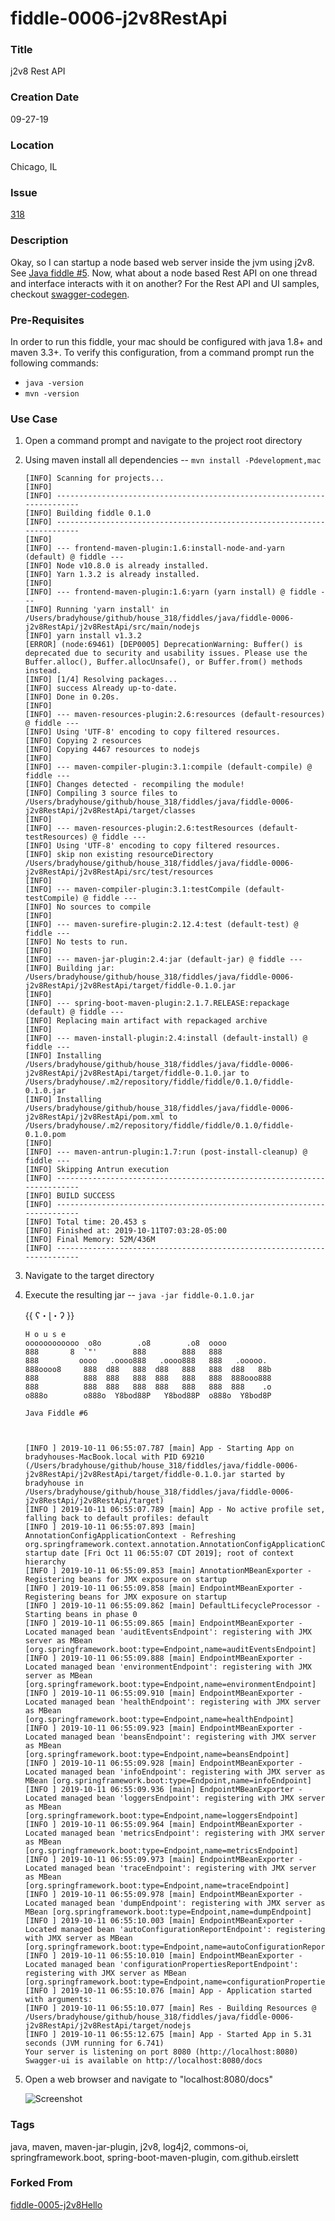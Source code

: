 fiddle-0006-j2v8RestApi
======

### Title<a name="title"></a>

j2v8 Rest API


### Creation Date<a name="creation-date"></a>

09-27-19


### Location<a name="location"></a>

Chicago, IL


### Issue<a name="issue"></a>

[318](https://github.com/bradyhouse/house/issues/318)


### Description<a name="description"></a>

Okay, so I can startup a node based web server inside the jvm using j2v8.  See [Java fiddle #5](https://github.com/bradyhouse/house/tree/master/fiddles/java/fiddle-0005-j2v8Hello). Now, what about a node based Rest API on one thread and interface interacts with it on another?  For the Rest API and UI samples, checkout [swagger-codegen](https://github.com/swagger-api/swagger-codegen).


### Pre-Requisites<a name="pre-req">

In order to run this fiddle, your mac should be configured with java 1.8+ and maven 3.3+.  To verify this configuration, from a command prompt run the following 
commands:

*   `java -version`
*   `mvn -version`

### Use Case<a name="use-case"></a>

1.  Open a command prompt and navigate to the project root directory
2.  Using maven install all dependencies -- `mvn install -Pdevelopment,mac`

        [INFO] Scanning for projects...
        [INFO]
        [INFO] ------------------------------------------------------------------------
        [INFO] Building fiddle 0.1.0
        [INFO] ------------------------------------------------------------------------
        [INFO]
        [INFO] --- frontend-maven-plugin:1.6:install-node-and-yarn (default) @ fiddle ---
        [INFO] Node v10.8.0 is already installed.
        [INFO] Yarn 1.3.2 is already installed.
        [INFO]
        [INFO] --- frontend-maven-plugin:1.6:yarn (yarn install) @ fiddle ---
        [INFO] Running 'yarn install' in /Users/bradyhouse/github/house_318/fiddles/java/fiddle-0006-j2v8RestApi/j2v8RestApi/src/main/nodejs
        [INFO] yarn install v1.3.2
        [ERROR] (node:69461) [DEP0005] DeprecationWarning: Buffer() is deprecated due to security and usability issues. Please use the Buffer.alloc(), Buffer.allocUnsafe(), or Buffer.from() methods instead.
        [INFO] [1/4] Resolving packages...
        [INFO] success Already up-to-date.
        [INFO] Done in 0.20s.
        [INFO]
        [INFO] --- maven-resources-plugin:2.6:resources (default-resources) @ fiddle ---
        [INFO] Using 'UTF-8' encoding to copy filtered resources.
        [INFO] Copying 2 resources
        [INFO] Copying 4467 resources to nodejs
        [INFO]
        [INFO] --- maven-compiler-plugin:3.1:compile (default-compile) @ fiddle ---
        [INFO] Changes detected - recompiling the module!
        [INFO] Compiling 3 source files to /Users/bradyhouse/github/house_318/fiddles/java/fiddle-0006-j2v8RestApi/j2v8RestApi/target/classes
        [INFO]
        [INFO] --- maven-resources-plugin:2.6:testResources (default-testResources) @ fiddle ---
        [INFO] Using 'UTF-8' encoding to copy filtered resources.
        [INFO] skip non existing resourceDirectory /Users/bradyhouse/github/house_318/fiddles/java/fiddle-0006-j2v8RestApi/j2v8RestApi/src/test/resources
        [INFO]
        [INFO] --- maven-compiler-plugin:3.1:testCompile (default-testCompile) @ fiddle ---
        [INFO] No sources to compile
        [INFO]
        [INFO] --- maven-surefire-plugin:2.12.4:test (default-test) @ fiddle ---
        [INFO] No tests to run.
        [INFO]
        [INFO] --- maven-jar-plugin:2.4:jar (default-jar) @ fiddle ---
        [INFO] Building jar: /Users/bradyhouse/github/house_318/fiddles/java/fiddle-0006-j2v8RestApi/j2v8RestApi/target/fiddle-0.1.0.jar
        [INFO]
        [INFO] --- spring-boot-maven-plugin:2.1.7.RELEASE:repackage (default) @ fiddle ---
        [INFO] Replacing main artifact with repackaged archive
        [INFO]
        [INFO] --- maven-install-plugin:2.4:install (default-install) @ fiddle ---
        [INFO] Installing /Users/bradyhouse/github/house_318/fiddles/java/fiddle-0006-j2v8RestApi/j2v8RestApi/target/fiddle-0.1.0.jar to /Users/bradyhouse/.m2/repository/fiddle/fiddle/0.1.0/fiddle-0.1.0.jar
        [INFO] Installing /Users/bradyhouse/github/house_318/fiddles/java/fiddle-0006-j2v8RestApi/j2v8RestApi/pom.xml to /Users/bradyhouse/.m2/repository/fiddle/fiddle/0.1.0/fiddle-0.1.0.pom
        [INFO]
        [INFO] --- maven-antrun-plugin:1.7:run (post-install-cleanup) @ fiddle ---
        [INFO] Skipping Antrun execution
        [INFO] ------------------------------------------------------------------------
        [INFO] BUILD SUCCESS
        [INFO] ------------------------------------------------------------------------
        [INFO] Total time: 20.453 s
        [INFO] Finished at: 2019-10-11T07:03:28-05:00
        [INFO] Final Memory: 52M/436M
        [INFO] ------------------------------------------------------------------------

3.  Navigate to the target directory
4.  Execute the resulting jar -- `java -jar fiddle-0.1.0.jar`
    
       {{ ʕ・ɭ・ʔ }}

        H o u s e
        oooooooooooo  o8o        .o8        .o8  oooo
        888       8  `"'        888        888   888
        888         oooo   .oooo888   .oooo888   888   .ooooo.
        888oooo8     888  d88   888  d88   888   888  d88   88b
        888          888  888   888  888   888   888  888ooo888
        888          888  888   888  888   888   888  888    .o
        o888o        o888o  Y8bod88P   Y8bod88P  o888o  Y8bod8P

        Java Fiddle #6



        [INFO ] 2019-10-11 06:55:07.787 [main] App - Starting App on bradyhouses-MacBook.local with PID 69210 (/Users/bradyhouse/github/house_318/fiddles/java/fiddle-0006-j2v8RestApi/j2v8RestApi/target/fiddle-0.1.0.jar started by bradyhouse in /Users/bradyhouse/github/house_318/fiddles/java/fiddle-0006-j2v8RestApi/j2v8RestApi/target)
        [INFO ] 2019-10-11 06:55:07.789 [main] App - No active profile set, falling back to default profiles: default
        [INFO ] 2019-10-11 06:55:07.893 [main] AnnotationConfigApplicationContext - Refreshing org.springframework.context.annotation.AnnotationConfigApplicationContext@61baa894: startup date [Fri Oct 11 06:55:07 CDT 2019]; root of context hierarchy
        [INFO ] 2019-10-11 06:55:09.853 [main] AnnotationMBeanExporter - Registering beans for JMX exposure on startup
        [INFO ] 2019-10-11 06:55:09.858 [main] EndpointMBeanExporter - Registering beans for JMX exposure on startup
        [INFO ] 2019-10-11 06:55:09.862 [main] DefaultLifecycleProcessor - Starting beans in phase 0
        [INFO ] 2019-10-11 06:55:09.865 [main] EndpointMBeanExporter - Located managed bean 'auditEventsEndpoint': registering with JMX server as MBean [org.springframework.boot:type=Endpoint,name=auditEventsEndpoint]
        [INFO ] 2019-10-11 06:55:09.888 [main] EndpointMBeanExporter - Located managed bean 'environmentEndpoint': registering with JMX server as MBean [org.springframework.boot:type=Endpoint,name=environmentEndpoint]
        [INFO ] 2019-10-11 06:55:09.910 [main] EndpointMBeanExporter - Located managed bean 'healthEndpoint': registering with JMX server as MBean [org.springframework.boot:type=Endpoint,name=healthEndpoint]
        [INFO ] 2019-10-11 06:55:09.923 [main] EndpointMBeanExporter - Located managed bean 'beansEndpoint': registering with JMX server as MBean [org.springframework.boot:type=Endpoint,name=beansEndpoint]
        [INFO ] 2019-10-11 06:55:09.928 [main] EndpointMBeanExporter - Located managed bean 'infoEndpoint': registering with JMX server as MBean [org.springframework.boot:type=Endpoint,name=infoEndpoint]
        [INFO ] 2019-10-11 06:55:09.936 [main] EndpointMBeanExporter - Located managed bean 'loggersEndpoint': registering with JMX server as MBean [org.springframework.boot:type=Endpoint,name=loggersEndpoint]
        [INFO ] 2019-10-11 06:55:09.964 [main] EndpointMBeanExporter - Located managed bean 'metricsEndpoint': registering with JMX server as MBean [org.springframework.boot:type=Endpoint,name=metricsEndpoint]
        [INFO ] 2019-10-11 06:55:09.973 [main] EndpointMBeanExporter - Located managed bean 'traceEndpoint': registering with JMX server as MBean [org.springframework.boot:type=Endpoint,name=traceEndpoint]
        [INFO ] 2019-10-11 06:55:09.978 [main] EndpointMBeanExporter - Located managed bean 'dumpEndpoint': registering with JMX server as MBean [org.springframework.boot:type=Endpoint,name=dumpEndpoint]
        [INFO ] 2019-10-11 06:55:10.003 [main] EndpointMBeanExporter - Located managed bean 'autoConfigurationReportEndpoint': registering with JMX server as MBean [org.springframework.boot:type=Endpoint,name=autoConfigurationReportEndpoint]
        [INFO ] 2019-10-11 06:55:10.010 [main] EndpointMBeanExporter - Located managed bean 'configurationPropertiesReportEndpoint': registering with JMX server as MBean [org.springframework.boot:type=Endpoint,name=configurationPropertiesReportEndpoint]
        [INFO ] 2019-10-11 06:55:10.076 [main] App - Application started with arguments:
        [INFO ] 2019-10-11 06:55:10.077 [main] Res - Building Resources @ /Users/bradyhouse/github/house_318/fiddles/java/fiddle-0006-j2v8RestApi/j2v8RestApi/target/nodejs
        [INFO ] 2019-10-11 06:55:12.675 [main] App - Started App in 5.31 seconds (JVM running for 6.741)
        Your server is listening on port 8080 (http://localhost:8080)
        Swagger-ui is available on http://localhost:8080/docs

5.  Open a web browser and navigate to "localhost:8080/docs"

    ![Screenshot](screenshot.png)


### Tags<a name="tags"></a>

java, maven, maven-jar-plugin, j2v8, log4j2, commons-oi, springframework.boot, spring-boot-maven-plugin, com.github.eirslett


### Forked From

[fiddle-0005-j2v8Hello](../fiddle-0005-j2v8Hello)
